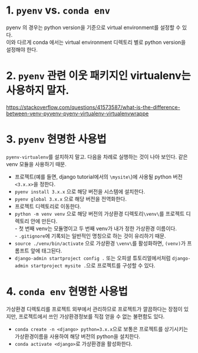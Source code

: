 # 1. `pyenv` vs. `conda env`
pyenv 의 경우는 python version을 기준으로 virtual environment를 설정할 수 있다.   
이와 다르게 conda 에서는 virtual environment 디렉토리 별로 python version을 설정해야 한다.

# 2. `pyenv` 관련 이웃 패키지인 virtualenv는 사용하지 말자.
https://stackoverflow.com/questions/41573587/what-is-the-difference-between-venv-pyvenv-pyenv-virtualenv-virtualenvwrappe

# 3. `pyenv` 현명한 사용법
`pyenv-virtualenv`를 설치하지 말고. 다음을 차례로 실행하는 것이 나아 보인다. 같은 venv 모듈을 사용하기 때문.
- 프로젝트(예를 들면, django tutorial에서의 `\mysite\`)에 사용될 python 버전`<3.x.x>`을 정한다.
- `pyenv install 3.x.x` 으로 해당 버전을 시스템에 설치한다.
- `pyenv global 3.x.x` 으로 해당 버전을 전역화한다.
- 프로젝트 디렉토리로 이동한다.
- `python -m venv venv` 으로 해당 버전의 가상환경 디렉토리`\venv\`를 프로젝트 디렉토리 안에 만든다.   
       - 첫 번째 venv는 모듈명이고 두 번째 venv가 내가 정한 가상환경 이름이다.  
       - `.gitignore`에 기록되는 일반적인 명칭으로 하는 것이 유리하기 때문.  
- `source ./venv/bin/activate` 으로 가상환경 `\venv\`를  활성화하면, `(venv)`가 프롬프트 앞에 태그된다.  
- `django-admin startproject config .` 또는 오피셜 튜토리얼에서처럼 `django-admin startproject mysite .`으로 프로젝트를 구성할 수 있다. 
  
# 4. `conda env` 현명한 사용법
가상환경 디렉토리를 프로젝트 외부에서 관리하므로 프로젝트가 깔끔하다는 장점이 있지만, 프로젝트에서 쓰인 가상환경정보를 직접 얻을 수 없는 불편함도 있다.
- `conda create -n <django> python=3.x.x`으로 보통은 프로젝트를 상기시키는 가상환경이름<django>을 사용하여 해당 버전의 python을 설치한다.
- `conda activate <django>`로 가상환경을 활성화한다.
  
